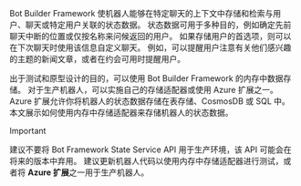 Bot Builder Framework 使机器人能够在特定聊天的上下文中存储和检索与用户、聊天或特定用户关联的状态数据。 状态数据可用于多种目的，例如确定先前聊天中断的位置或仅按名称来问候返回的用户。 如果存储用户的首选项，则可以在下次聊天时使用该信息自定义聊天。 例如，可以提醒用户注意有关他们感兴趣的主题的新闻文章，或者在约会可用时提醒用户。 

出于测试和原型设计的目的，可以使用 Bot Builder Framework 的内存中数据存储。 对于生产机器人，可以实施自己的存储适配器或使用 Azure 扩展之一。 Azure 扩展允许你将机器人的状态数据存储在表存储、CosmosDB 或 SQL 中。 本文展示如何使用内存中存储适配器来存储机器人的状态数据。 

> [!IMPORTANT]
> 建议不要将 Bot Framework State Service API 用于生产环境，该 API 可能会在将来的版本中弃用。 建议更新机器人代码以使用内存中存储适配器进行测试，或者将 **Azure 扩展**之一用于生产机器人。
